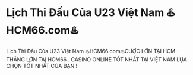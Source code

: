# Lịch Thi Đấu Của U23 Việt Nam ♨️HCM66.com♨️

Lịch Thi Đấu Của U23 Việt Nam ♨️HCM66.com♨️CƯỢC LỚN TẠI HCM - THẮNG LỚN TẠI HCM66 . CASINO ONLINE TỐT NHẤT TẠI VIỆT NAM LỰA CHỌN TỐT NHẤT CỦA BẠN !